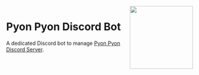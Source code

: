 <img src="https://user-images.githubusercontent.com/86002969/213649883-a014884d-00c8-4346-9f87-2befc1acd24c.png" height=170 align=right />

# Pyon Pyon Discord Bot

A dedicated Discord bot to manage [Pyon Pyon Discord Server](https://discord.gg/VtQRrVCxg8).

